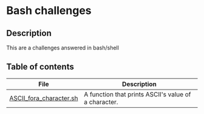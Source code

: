 # Bash challenges

## Description
This are a challenges answered in bash/shell

## Table of contents
File | Description
-----|------------
[ASCII_fora_character.sh](./ASCII_fora_character.sh) | A function that prints ASCII's value of a character.

